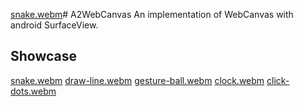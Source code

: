 [snake.webm](https://github.com/boybeak/A2WebCanvas/assets/6696502/3c16ccd5-7c5c-4c95-8743-a849393a45dd)# A2WebCanvas
An implementation of WebCanvas with android SurfaceView.

## Showcase
[snake.webm](https://github.com/boybeak/A2WebCanvas/assets/6696502/6cf9257a-562d-4efd-9dbd-10414143fd70)
[draw-line.webm](https://github.com/boybeak/A2WebCanvas/assets/6696502/ac1a2c0f-1aa4-4d61-8db7-bd4b78711621)
[gesture-ball.webm](https://github.com/boybeak/A2WebCanvas/assets/6696502/f5125175-3bd1-4a37-855d-9d9f477f5d49)
[clock.webm](https://github.com/boybeak/A2WebCanvas/assets/6696502/21f6ba23-2195-4639-808e-6308c47c3ef1)
[click-dots.webm](https://github.com/boybeak/A2WebCanvas/assets/6696502/50dd3052-a404-4a64-b2aa-a2797249592b)
